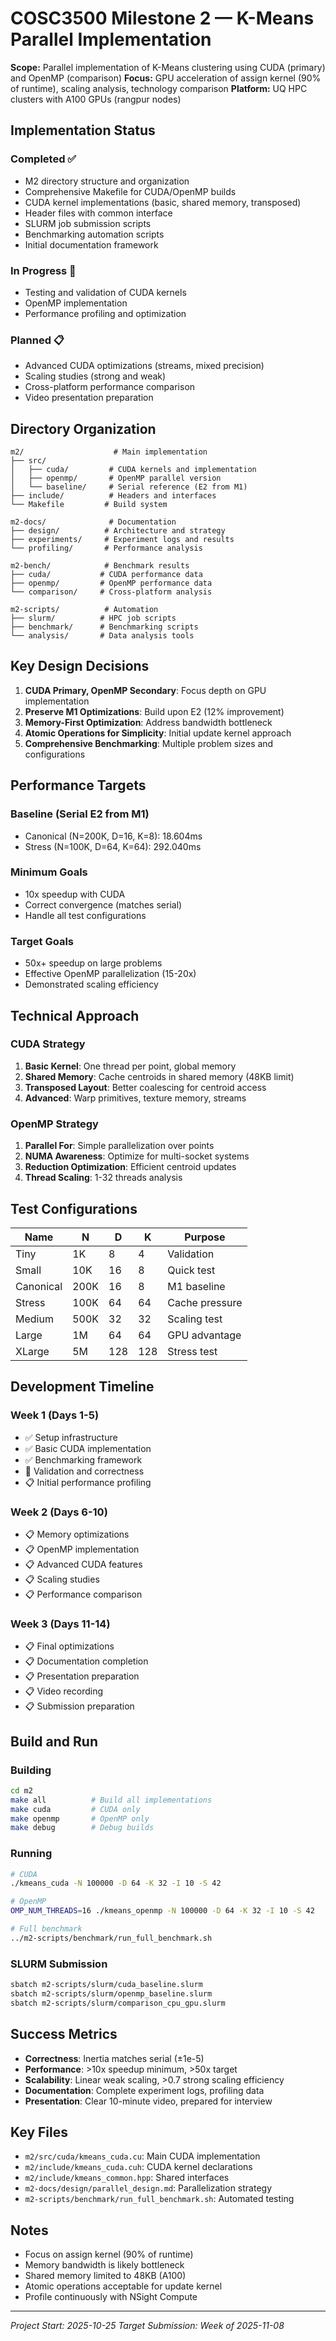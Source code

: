 # COSC3500 Milestone 2 — K-Means Parallel Implementation

**Scope:** Parallel implementation of K-Means clustering using CUDA (primary) and OpenMP (comparison)
**Focus:** GPU acceleration of assign kernel (90% of runtime), scaling analysis, technology comparison
**Platform:** UQ HPC clusters with A100 GPUs (rangpur nodes)

## Implementation Status

### Completed ✅
- M2 directory structure and organization
- Comprehensive Makefile for CUDA/OpenMP builds
- CUDA kernel implementations (basic, shared memory, transposed)
- Header files with common interface
- SLURM job submission scripts
- Benchmarking automation scripts
- Initial documentation framework

### In Progress 🔄
- Testing and validation of CUDA kernels
- OpenMP implementation
- Performance profiling and optimization

### Planned 📋
- Advanced CUDA optimizations (streams, mixed precision)
- Scaling studies (strong and weak)
- Cross-platform performance comparison
- Video presentation preparation

## Directory Organization

```
m2/                    # Main implementation
├── src/
│   ├── cuda/         # CUDA kernels and implementation
│   ├── openmp/       # OpenMP parallel version
│   └── baseline/     # Serial reference (E2 from M1)
├── include/          # Headers and interfaces
└── Makefile         # Build system

m2-docs/              # Documentation
├── design/          # Architecture and strategy
├── experiments/     # Experiment logs and results
└── profiling/       # Performance analysis

m2-bench/            # Benchmark results
├── cuda/           # CUDA performance data
├── openmp/         # OpenMP performance data
└── comparison/     # Cross-platform analysis

m2-scripts/          # Automation
├── slurm/          # HPC job scripts
├── benchmark/      # Benchmarking scripts
└── analysis/       # Data analysis tools
```

## Key Design Decisions

1. **CUDA Primary, OpenMP Secondary**: Focus depth on GPU implementation
2. **Preserve M1 Optimizations**: Build upon E2 (12% improvement)
3. **Memory-First Optimization**: Address bandwidth bottleneck
4. **Atomic Operations for Simplicity**: Initial update kernel approach
5. **Comprehensive Benchmarking**: Multiple problem sizes and configurations

## Performance Targets

### Baseline (Serial E2 from M1)
- Canonical (N=200K, D=16, K=8): 18.604ms
- Stress (N=100K, D=64, K=64): 292.040ms

### Minimum Goals
- 10x speedup with CUDA
- Correct convergence (matches serial)
- Handle all test configurations

### Target Goals
- 50x+ speedup on large problems
- Effective OpenMP parallelization (15-20x)
- Demonstrated scaling efficiency

## Technical Approach

### CUDA Strategy
1. **Basic Kernel**: One thread per point, global memory
2. **Shared Memory**: Cache centroids in shared memory (48KB limit)
3. **Transposed Layout**: Better coalescing for centroid access
4. **Advanced**: Warp primitives, texture memory, streams

### OpenMP Strategy
1. **Parallel For**: Simple parallelization over points
2. **NUMA Awareness**: Optimize for multi-socket systems
3. **Reduction Optimization**: Efficient centroid updates
4. **Thread Scaling**: 1-32 threads analysis

## Test Configurations

| Name | N | D | K | Purpose |
|------|---|---|---|---------|
| Tiny | 1K | 8 | 4 | Validation |
| Small | 10K | 16 | 8 | Quick test |
| Canonical | 200K | 16 | 8 | M1 baseline |
| Stress | 100K | 64 | 64 | Cache pressure |
| Medium | 500K | 32 | 32 | Scaling test |
| Large | 1M | 64 | 64 | GPU advantage |
| XLarge | 5M | 128 | 128 | Stress test |

## Development Timeline

### Week 1 (Days 1-5)
- ✅ Setup infrastructure
- ✅ Basic CUDA implementation
- ✅ Benchmarking framework
- 🔄 Validation and correctness
- 📋 Initial performance profiling

### Week 2 (Days 6-10)
- 📋 Memory optimizations
- 📋 OpenMP implementation
- 📋 Advanced CUDA features
- 📋 Scaling studies
- 📋 Performance comparison

### Week 3 (Days 11-14)
- 📋 Final optimizations
- 📋 Documentation completion
- 📋 Presentation preparation
- 📋 Video recording
- 📋 Submission preparation

## Build and Run

### Building
```bash
cd m2
make all          # Build all implementations
make cuda         # CUDA only
make openmp       # OpenMP only
make debug        # Debug builds
```

### Running
```bash
# CUDA
./kmeans_cuda -N 100000 -D 64 -K 32 -I 10 -S 42

# OpenMP
OMP_NUM_THREADS=16 ./kmeans_openmp -N 100000 -D 64 -K 32 -I 10 -S 42

# Full benchmark
../m2-scripts/benchmark/run_full_benchmark.sh
```

### SLURM Submission
```bash
sbatch m2-scripts/slurm/cuda_baseline.slurm
sbatch m2-scripts/slurm/openmp_baseline.slurm
sbatch m2-scripts/slurm/comparison_cpu_gpu.slurm
```

## Success Metrics

- **Correctness**: Inertia matches serial (±1e-5)
- **Performance**: >10x speedup minimum, >50x target
- **Scalability**: Linear weak scaling, >0.7 strong scaling efficiency
- **Documentation**: Complete experiment logs, profiling data
- **Presentation**: Clear 10-minute video, prepared for interview

## Key Files

- `m2/src/cuda/kmeans_cuda.cu`: Main CUDA implementation
- `m2/include/kmeans_cuda.cuh`: CUDA kernel declarations
- `m2/include/kmeans_common.hpp`: Shared interfaces
- `m2-docs/design/parallel_design.md`: Parallelization strategy
- `m2-scripts/benchmark/run_full_benchmark.sh`: Automated testing

## Notes

- Focus on assign kernel (90% of runtime)
- Memory bandwidth is likely bottleneck
- Shared memory limited to 48KB (A100)
- Atomic operations acceptable for update kernel
- Profile continuously with NSight Compute

---

*Project Start: 2025-10-25*
*Target Submission: Week of 2025-11-08*